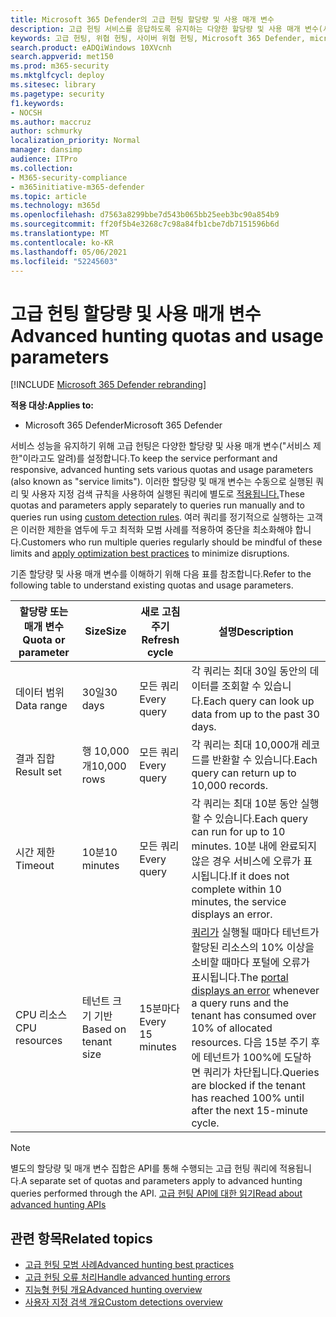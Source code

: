 ```yaml
---
title: Microsoft 365 Defender의 고급 헌팅 할당량 및 사용 매개 변수
description: 고급 헌팅 서비스를 응답하도록 유지하는 다양한 할당량 및 사용 매개 변수(서비스 제한) 이해
keywords: 고급 헌팅, 위협 헌팅, 사이버 위협 헌팅, Microsoft 365 Defender, microsoft 365, m365, 검색, 쿼리, 원격 분석, schema, kusto, CPU 제한, 쿼리 제한, 리소스, 최대 결과, 할당량, 매개 변수, 할당량
search.product: eADQiWindows 10XVcnh
search.appverid: met150
ms.prod: m365-security
ms.mktglfcycl: deploy
ms.sitesec: library
ms.pagetype: security
f1.keywords:
- NOCSH
ms.author: maccruz
author: schmurky
localization_priority: Normal
manager: dansimp
audience: ITPro
ms.collection:
- M365-security-compliance
- m365initiative-m365-defender
ms.topic: article
ms.technology: m365d
ms.openlocfilehash: d7563a8299bbe7d543b065bb25eeb3bc90a854b9
ms.sourcegitcommit: ff20f5b4e3268c7c98a84fb1cbe7db7151596b6d
ms.translationtype: MT
ms.contentlocale: ko-KR
ms.lasthandoff: 05/06/2021
ms.locfileid: "52245603"
---
```

# <a name="advanced-hunting-quotas-and-usage-parameters"></a><span data-ttu-id="457a5-104">고급 헌팅 할당량 및 사용 매개 변수</span><span class="sxs-lookup"><span data-stu-id="457a5-104">Advanced hunting quotas and usage parameters</span></span>

[!INCLUDE [Microsoft 365 Defender rebranding](../includes/microsoft-defender.md)]


<span data-ttu-id="457a5-105">**적용 대상:**</span><span class="sxs-lookup"><span data-stu-id="457a5-105">**Applies to:**</span></span>
- <span data-ttu-id="457a5-106">Microsoft 365 Defender</span><span class="sxs-lookup"><span data-stu-id="457a5-106">Microsoft 365 Defender</span></span>

<span data-ttu-id="457a5-107">서비스 성능을 유지하기 위해 고급 헌팅은 다양한 할당량 및 사용 매개 변수("서비스 제한"이라고도 알려)를 설정합니다.</span><span class="sxs-lookup"><span data-stu-id="457a5-107">To keep the service performant and responsive, advanced hunting sets various quotas and usage parameters (also known as "service limits").</span></span> <span data-ttu-id="457a5-108">이러한 할당량 및 매개 변수는 수동으로 실행된 쿼리 및 사용자 지정 검색 규칙을 사용하여 실행된 쿼리에 별도로 [적용됩니다.](custom-detection-rules.md)</span><span class="sxs-lookup"><span data-stu-id="457a5-108">These quotas and parameters apply separately to queries run manually and to queries run using [custom detection rules](custom-detection-rules.md).</span></span> <span data-ttu-id="457a5-109">여러 쿼리를 정기적으로 실행하는 고객은 이러한 제한을 [](advanced-hunting-best-practices.md) 염두에 두고 최적화 모범 사례를 적용하여 중단을 최소화해야 합니다.</span><span class="sxs-lookup"><span data-stu-id="457a5-109">Customers who run multiple queries regularly should be mindful of these limits and [apply optimization best practices](advanced-hunting-best-practices.md) to minimize disruptions.</span></span>

<span data-ttu-id="457a5-110">기존 할당량 및 사용 매개 변수를 이해하기 위해 다음 표를 참조합니다.</span><span class="sxs-lookup"><span data-stu-id="457a5-110">Refer to the following table to understand existing quotas and usage parameters.</span></span>

| <span data-ttu-id="457a5-111">할당량 또는 매개 변수</span><span class="sxs-lookup"><span data-stu-id="457a5-111">Quota or parameter</span></span> | <span data-ttu-id="457a5-112">Size</span><span class="sxs-lookup"><span data-stu-id="457a5-112">Size</span></span> | <span data-ttu-id="457a5-113">새로 고침 주기</span><span class="sxs-lookup"><span data-stu-id="457a5-113">Refresh cycle</span></span> | <span data-ttu-id="457a5-114">설명</span><span class="sxs-lookup"><span data-stu-id="457a5-114">Description</span></span> |
|--|--|--|--|
| <span data-ttu-id="457a5-115">데이터 범위</span><span class="sxs-lookup"><span data-stu-id="457a5-115">Data range</span></span> | <span data-ttu-id="457a5-116">30일</span><span class="sxs-lookup"><span data-stu-id="457a5-116">30 days</span></span> | <span data-ttu-id="457a5-117">모든 쿼리</span><span class="sxs-lookup"><span data-stu-id="457a5-117">Every query</span></span> | <span data-ttu-id="457a5-118">각 쿼리는 최대 30일 동안의 데이터를 조회할 수 있습니다.</span><span class="sxs-lookup"><span data-stu-id="457a5-118">Each query can look up data from up to the past 30 days.</span></span> |
| <span data-ttu-id="457a5-119">결과 집합</span><span class="sxs-lookup"><span data-stu-id="457a5-119">Result set</span></span> | <span data-ttu-id="457a5-120">행 10,000개</span><span class="sxs-lookup"><span data-stu-id="457a5-120">10,000 rows</span></span> | <span data-ttu-id="457a5-121">모든 쿼리</span><span class="sxs-lookup"><span data-stu-id="457a5-121">Every query</span></span> | <span data-ttu-id="457a5-122">각 쿼리는 최대 10,000개 레코드를 반환할 수 있습니다.</span><span class="sxs-lookup"><span data-stu-id="457a5-122">Each query can return up to 10,000 records.</span></span> |
| <span data-ttu-id="457a5-123">시간 제한</span><span class="sxs-lookup"><span data-stu-id="457a5-123">Timeout</span></span> | <span data-ttu-id="457a5-124">10분</span><span class="sxs-lookup"><span data-stu-id="457a5-124">10 minutes</span></span> | <span data-ttu-id="457a5-125">모든 쿼리</span><span class="sxs-lookup"><span data-stu-id="457a5-125">Every query</span></span> | <span data-ttu-id="457a5-126">각 쿼리는 최대 10분 동안 실행할 수 있습니다.</span><span class="sxs-lookup"><span data-stu-id="457a5-126">Each query can run for up to 10 minutes.</span></span> <span data-ttu-id="457a5-127">10분 내에 완료되지 않은 경우 서비스에 오류가 표시됩니다.</span><span class="sxs-lookup"><span data-stu-id="457a5-127">If it does not complete within 10 minutes, the service displays an error.</span></span>
| <span data-ttu-id="457a5-128">CPU 리소스</span><span class="sxs-lookup"><span data-stu-id="457a5-128">CPU resources</span></span> | <span data-ttu-id="457a5-129">테넌트 크기 기반</span><span class="sxs-lookup"><span data-stu-id="457a5-129">Based on tenant size</span></span> | <span data-ttu-id="457a5-130">15분마다</span><span class="sxs-lookup"><span data-stu-id="457a5-130">Every 15 minutes</span></span> | <span data-ttu-id="457a5-131">[쿼리가](advanced-hunting-errors.md) 실행될 때마다 테넌트가 할당된 리소스의 10% 이상을 소비할 때마다 포털에 오류가 표시됩니다.</span><span class="sxs-lookup"><span data-stu-id="457a5-131">The [portal displays an error](advanced-hunting-errors.md) whenever a query runs and the tenant has consumed over 10% of allocated resources.</span></span> <span data-ttu-id="457a5-132">다음 15분 주기 후에 테넌트가 100%에 도달하면 쿼리가 차단됩니다.</span><span class="sxs-lookup"><span data-stu-id="457a5-132">Queries are blocked if the tenant has reached 100% until after the next 15-minute cycle.</span></span> |

>[!NOTE] 
><span data-ttu-id="457a5-133">별도의 할당량 및 매개 변수 집합은 API를 통해 수행되는 고급 헌팅 쿼리에 적용됩니다.</span><span class="sxs-lookup"><span data-stu-id="457a5-133">A separate set of quotas and parameters apply to advanced hunting queries performed through the API.</span></span> [<span data-ttu-id="457a5-134">고급 헌팅 API에 대한 읽기</span><span class="sxs-lookup"><span data-stu-id="457a5-134">Read about advanced hunting APIs</span></span>](./api-advanced-hunting.md)

## <a name="related-topics"></a><span data-ttu-id="457a5-135">관련 항목</span><span class="sxs-lookup"><span data-stu-id="457a5-135">Related topics</span></span>

- [<span data-ttu-id="457a5-136">고급 헌팅 모범 사례</span><span class="sxs-lookup"><span data-stu-id="457a5-136">Advanced hunting best practices</span></span>](advanced-hunting-best-practices.md)
- [<span data-ttu-id="457a5-137">고급 헌팅 오류 처리</span><span class="sxs-lookup"><span data-stu-id="457a5-137">Handle advanced hunting errors</span></span>](advanced-hunting-errors.md)
- [<span data-ttu-id="457a5-138">지능형 헌팅 개요</span><span class="sxs-lookup"><span data-stu-id="457a5-138">Advanced hunting overview</span></span>](advanced-hunting-overview.md)
- [<span data-ttu-id="457a5-139">사용자 지정 검색 개요</span><span class="sxs-lookup"><span data-stu-id="457a5-139">Custom detections overview</span></span>](custom-detections-overview.md)